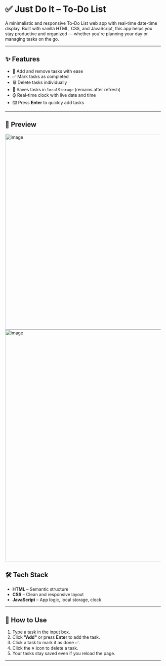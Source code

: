 
# ✅ Just Do It – To-Do List

A minimalistic and responsive To-Do List web app with real-time date-time display. Built with vanilla HTML, CSS, and JavaScript, this app helps you stay productive and organized — whether you're planning your day or managing tasks on the go.

---

## ✨ Features

- 📝 Add and remove tasks with ease  
- ✅ Mark tasks as completed  
- 🗑️ Delete tasks individually  
- 💾 Saves tasks in `localStorage` (remains after refresh)  
- ⌚ Real-time clock with live date and time  
- ⌨️ Press **Enter** to quickly add tasks

---
## 📸 Preview

<img width="941" height="631" alt="image" src="https://github.com/user-attachments/assets/de3b265e-e561-4cee-a640-ff42fcaff6c0" />
<img width="811" height="748" alt="image" src="https://github.com/user-attachments/assets/c4f5dfa9-2d1d-45f1-859f-53bdcf0c215a" />


## 🛠️ Tech Stack

- **HTML** – Semantic structure  
- **CSS** – Clean and responsive layout  
- **JavaScript** – App logic, local storage, clock

---

## 🚀 How to Use

1. Type a task in the input box.
2. Click **"Add"** or press **Enter** to add the task.
3. Click a task to mark it as done ✅.
4. Click the **×** icon to delete a task.
5. Your tasks stay saved even if you reload the page.

---

